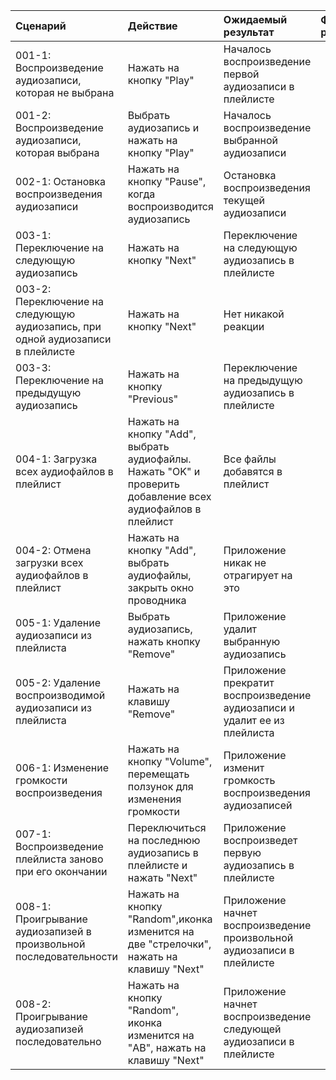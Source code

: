 |Сценарий|Действие|Ожидаемый результат|Фактический результат| Оценка|
|:---|:---|:---|:---|:---|
|001-1: Воспроизведение аудиозаписи, которая не выбрана| Нажать на кнопку "Play"| Началось воспроизведение первой аудиозаписи в плейлисте|||
|001-2: Воспроизведение аудиозаписи, которая выбрана|Выбрать аудиозапись и нажать на кнопку "Play"|Началось воспроизведение выбранной аудиозаписи |||
|002-1: Остановка воспроизведения аудиозаписи| Нажать на кнопку "Pause", когда воспроизводится аудиозапись| Остановка воспроизведения текущей аудиозаписи|||
|003-1:  Переключение на следующую аудиозапись| Нажать на кнопку "Next" |Переключение на следующую аудиозапись в плейлисте|||
|003-2: Переключение на следующую аудиозапись, при одной аудиозаписи в плейлисте| Нажать на кнопку "Next" |Нет никакой реакции|||
|003-3: Переключение на предыдущую аудиозапись| Нажать на кнопку "Previous" |Переключение на предыдущую аудиозапись в плейлисте|||
|004-1: Загрузка всех аудиофайлов в плейлист| Нажать на кнопку "Add", выбрать аудиофайлы. Нажать "OK" и проверить добавление всех аудиофайлов в плейлист|Все файлы добавятся в плейлист|||
|004-2: Отмена загрузки всех аудиофайлов в плейлист| Нажать на кнопку "Add", выбрать аудиофайлы, закрыть окно проводника|Приложение никак не отрагирует на это|||
|005-1: Удаление аудиозаписи из плейлиста| Выбрать аудиозапись, нажать кнопку "Remove"|Приложение удалит выбранную аудиозапись|||
|005-2: Удаление воспроизводимой аудиозаписи из плейлиста| Нажать на клавишу "Remove"|Приложение прекратит воспроизведение аудиозаписи и удалит ее из плейлиста|||
|006-1: Изменение громкости воспроизведения|Нажать на кнопку "Volume", перемещать ползунок для изменения громкости|Приложение изменит громкость воспроизведения аудиозаписей|||
|007-1: Воспроизведение плейлиста заново при его окончании|Переключиться на последнюю аудиозапись в плейлисте и нажать "Next"| Приложение воспроизведет первую аудиозапись в плейлисте|||
|008-1: Проигрывание аудиозапизей в произвольной последовательности|Нажать на кнопку "Random",иконка изменится на две "стрелочки", нажать на клавишу "Next"|Приложение начнет воспроизведение произвольной аудиозаписи в плейлисте|||
|008-2: Проигрывание аудиозапизей последовательно|Нажать на кнопку "Random", иконка изменится на "AB", нажать на клавишу "Next"|Приложение начнет воспроизведение следующей аудиозаписи в плейлисте|||